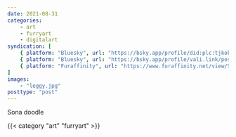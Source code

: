 ```yaml
---
date: 2021-08-31
categories:
    - art
    - furryart
    - digitalart
syndication: [
    { platform: "Bluesky", url: "https://bsky.app/profile/did:plc:tjkokzqdnfzzlaxdjjzzzi5b/post/3k5dsuxbpcj2r", hidden: true },
    { platform: "Bluesky", url: "https://bsky.app/profile/vali.link/post/3k5dsuxbpcj2r" },
    { platform: "Furaffinity", url: "https://www.furaffinity.net/view/58217869/" }
]
images:
    - "leggy.jpg"
posttype: "post"
---
```

Sona doodle

{{< category "art" "furryart" >}}
